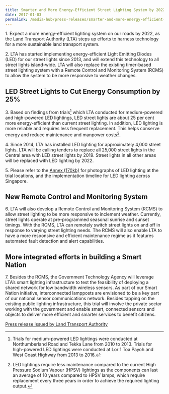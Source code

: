 ```yaml
---
title: Smarter and More Energy-Efficient Street Lighting System by 2022
date: 2017-01-03
permalink: /media-hub/press-releases/smarter-and-more-energy-efficient-street-lighting-system-by-2022
---
```

1\.  Expect a more energy-efficient lighting system on our roads by 2022, as the Land Transport Authority (LTA) steps up efforts to harness technology for a more sustainable land transport system.  

2\.  LTA has started implementing energy-efficient Light Emitting Diodes (LED) for our street lights since 2013, and will extend this technology to all street lights island-wide. LTA will also replace the existing timer-based street lighting system with a Remote Control and Monitoring System (RCMS) to allow the system to be more responsive to weather changes.

## LED Street Lights to Cut Energy Consumption by 25%

3\.  Based on findings from trials[^1] which LTA conducted for medium-powered and high-powered LED lightings, LED street lights are about 25 per cent more energy-efficient than current street lighting. In addition, LED lighting is more reliable and requires less frequent replacement. This helps conserve energy and reduce maintenance and manpower costs[^2].
     
4\.  Since 2014, LTA has installed LED lighting for approximately 4,000 street lights. LTA will be calling tenders to replace all 25,000 street lights in the Central area with LED street lights by 2019. Street lights in all other areas will be replaced with LED lighting by 2022.  

5\.  Please refer to the [Annex (170kb)](/files/press-releases/2017/20170103-LEDLightingTrialLocs.pdf) for photographs of LED lighting at the trial locations, and the implementation timeline for LED lighting across Singapore.

## New Remote Control and Monitoring System

6\.  LTA will also develop a Remote Control and Monitoring System (RCMS) to allow street lighting to be more responsive to inclement weather. Currently, street lights operate at pre-programmed seasonal sunrise and sunset timings. With the RCMS, LTA can remotely switch street lights on and off in response to varying street lighting needs. The RCMS will also enable LTA to have a more responsive and efficient maintenance regime as it features automated fault detection and alert capabilities.

## More integrated efforts in building a Smart Nation

7\.  Besides the RCMS, the Government Technology Agency will leverage LTA’s smart lighting infrastructure to test the feasibility of deploying a shared network for low bandwidth wireless sensors. As part of our Smart Nation initiative, interconnected lampposts are envisioned to be a key part of our national sensor communications network. Besides tapping on the existing public lighting infrastructure, this trial will involve the private sector working with the government and enable smart, connected sensors and objects to deliver more efficient and smarter services to benefit citizens.

[Press release issued by Land Transport Authority](https://www.lta.gov.sg/content/ltagov/en/newsroom/2017/1/2/smarter-and-more-energy-efficient-street-lighting-system-by-2022.html)

[^1]: Trials for medium-powered LED lightings were conducted at Northumberland Road and Tekka Lane from 2010 to 2013. Trials for high-powered LED lightings were conducted at Lor 1 Toa Payoh and West Coast Highway from 2013 to 2016.

[^2]: LED lightings require less maintenance compared to the current High Pressure Sodium Vapour (HPSV) lightings as the components can last an average of 10 years compared to HPSV lamps, which require replacement every three years in order to achieve the required lighting output.

